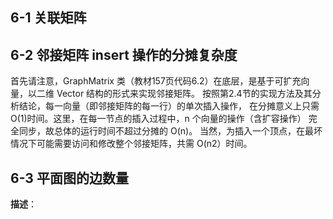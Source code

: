 ## 6-1 关联矩阵

## 6-2 邻接矩阵 insert 操作的分摊复杂度
首先请注意，GraphMatrix 类（教材157页代码6.2）在底层，是基于可扩充向量，以二维 Vector 结构的形式来实现邻接矩阵。 按照第2.4节的实现方法及其分析结论，每一向量（即邻接矩阵的每一行）的单次插入操作， 在分摊意义上只需 O(1)时间。这里，在每一节点的插入过程中，n 个向量的操作（含扩容操作） 完全同步，故总体的运行时间不超过分摊的 O(n)。 当然，为插入一个顶点，在最坏情况下可能需要访问和修改整个邻接矩阵，共需 O(n2）时间。

## 6-3 平面图的边数量
**描述**：
